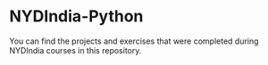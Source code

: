 # NYDIndia-Python
You can find the projects and exercises that were completed during NYDIndia courses in this repository.
